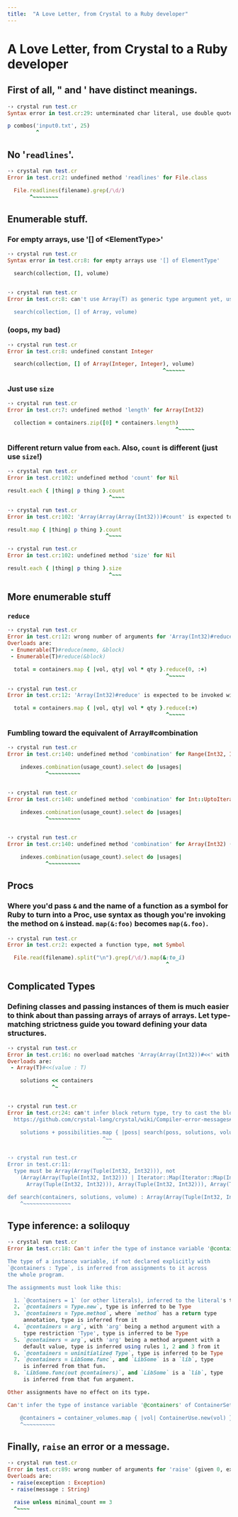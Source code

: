 ```yaml
---
title:  "A Love Letter, from Crystal to a Ruby developer"
---
```


# A Love Letter, from Crystal to a Ruby developer

## First of all, " and ' have distinct meanings.

```ruby
·› crystal run test.cr
Syntax error in test.cr:29: unterminated char literal, use double quotes for strings

p combos('input0.txt', 25)
         ^
```

## No '`readlines`'.

```ruby
·› crystal run test.cr
Error in test.cr:2: undefined method 'readlines' for File.class

  File.readlines(filename).grep(/\d/)
       ^~~~~~~~~
```

## Enumerable stuff.

### For empty arrays, use '[] of &lt;ElementType&gt;'

```ruby
·› crystal run test.cr
Syntax error in test.cr:8: for empty arrays use '[] of ElementType'

  search(collection, [], volume)


·› crystal run test.cr
Error in test.cr:8: can't use Array(T) as generic type argument yet, use a more specific type

  search(collection, [] of Array, volume)
```

### (oops, my bad)

```ruby
·› crystal run test.cr
Error in test.cr:8: undefined constant Integer

  search(collection, [] of Array(Integer, Integer), volume)
                                                 ^~~~~~~
```

### Just use `size`

```ruby
·› crystal run test.cr
Error in test.cr:7: undefined method 'length' for Array(Int32)

  collection = containers.zip([0] * containers.length)
                                                     ^~~~~~
```

### Different return value from `each`.  Also, `count` is different (just use `size`!)

```ruby
·› crystal run test.cr
Error in test.cr:102: undefined method 'count' for Nil

result.each { |thing| p thing }.count
                                ^~~~~

·› crystal run test.cr
Error in test.cr:102: 'Array(Array(Array(Int32)))#count' is expected to be invoked with a block, but no block was given

result.map { |thing| p thing }.count
                               ^~~~~

·› crystal run test.cr
Error in test.cr:102: undefined method 'size' for Nil

result.each { |thing| p thing }.size
                                ^~~~
```

## More enumerable stuff

### `reduce`

```ruby
·› crystal run test.cr
Error in test.cr:12: wrong number of arguments for 'Array(Int32)#reduce' (given 2, expected 0..1)
Overloads are:
 - Enumerable(T)#reduce(memo, &block)
 - Enumerable(T)#reduce(&block)

  total = containers.map { |vol, qty| vol * qty }.reduce(0, :+)
                                                  ^~~~~~

·› crystal run test.cr
Error in test.cr:12: 'Array(Int32)#reduce' is expected to be invoked with a block, but no block was given

  total = containers.map { |vol, qty| vol * qty }.reduce(:+)
                                                  ^~~~~~
```

### Fumbling toward the equivalent of Array#combination

```ruby
·› crystal run test.cr
Error in test.cr:140: undefined method 'combination' for Range(Int32, Int32)

    indexes.combination(usage_count).select do |usages|
            ^~~~~~~~~~~


·› crystal run test.cr
Error in test.cr:140: undefined method 'combination' for Int::UptoIterator(Int32, Int32)

    indexes.combination(usage_count).select do |usages|
            ^~~~~~~~~~~


·› crystal run test.cr
Error in test.cr:140: undefined method 'combination' for Array(Int32) (did you mean 'combinations'?)

    indexes.combination(usage_count).select do |usages|
            ^~~~~~~~~~~
```

## Procs

### Where you'd pass `&` and the name of a function as a symbol for Ruby to turn into a Proc, use syntax as though you're invoking the method on `&` instead.  `map(&:foo)` becomes `map(&.foo)`.

```ruby
·› crystal run test.cr
Error in test.cr:2: expected a function type, not Symbol

  File.read(filename).split("\n").grep(/\d/).map(&:to_i)
                                                  ^
```



## Complicated Types

### Defining classes and passing instances of them is much easier to think about than passing arrays of arrays of arrays.  Let type-matching strictness guide you toward defining your data structures.

```ruby
·› crystal run test.cr
Error in test.cr:16: no overload matches 'Array(Array(Int32))#<<' with type Array(Tuple(Int32, Int32))
Overloads are:
 - Array(T)#<<(value : T)

    solutions << containers
              ^~


·› crystal run test.cr
Error in test.cr:24: can't infer block return type, try to cast the block body with `as`. See:
  https://github.com/crystal-lang/crystal/wiki/Compiler-error-messages#cant-infer-block-return-type

    solutions + possibilities.map { |poss| search(poss, solutions, volume) }
                              ^~~


·› crystal run test.cr
Error in test.cr:11:
  type must be Array(Array(Tuple(Int32, Int32))), not
    (Array(Array(Tuple(Int32, Int32))) | Iterator::Map(Iterator::Map(Indexable::IndexIterator(
      Array(Tuple(Int32, Int32))), Array(Tuple(Int32, Int32))), Array(Tuple(Int32, Int32)), Array(Tuple(Int32, Int32))))

def search(containers, solutions, volume) : Array(Array(Tuple(Int32, Int32)))
    ^~~~~~~~~~~~~~~~
```

## Type inference: a soliloquy

```ruby
·› crystal run test.cr
Error in test.cr:18: Can't infer the type of instance variable '@containers' of ContainerSet

The type of a instance variable, if not declared explicitly with
`@containers : Type`, is inferred from assignments to it across
the whole program.

The assignments must look like this:

  1. `@containers = 1` (or other literals), inferred to the literal's type
  2. `@containers = Type.new`, type is inferred to be Type
  3. `@containers = Type.method`, where `method` has a return type
     annotation, type is inferred from it
  4. `@containers = arg`, with 'arg' being a method argument with a
     type restriction 'Type', type is inferred to be Type
  5. `@containers = arg`, with 'arg' being a method argument with a
     default value, type is inferred using rules 1, 2 and 3 from it
  6. `@containers = uninitialized Type`, type is inferred to be Type
  7. `@containers = LibSome.func`, and `LibSome` is a `lib`, type
     is inferred from that fun.
  8. `LibSome.func(out @containers)`, and `LibSome` is a `lib`, type
     is inferred from that fun argument.

Other assignments have no effect on its type.

Can't infer the type of instance variable '@containers' of ContainerSet

    @containers = container_volumes.map { |vol| ContainerUse.new(vol) }
    ^~~~~~~~~~~
```


## Finally, `raise` an error or a message.

```ruby
·› crystal run test.cr
Error in test.cr:89: wrong number of arguments for 'raise' (given 0, expected 1)
Overloads are:
 - raise(exception : Exception)
 - raise(message : String)

  raise unless minimal_count == 3
  ^~~~~
```
